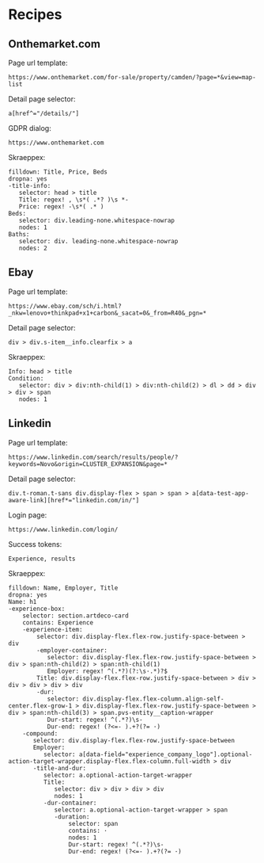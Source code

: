 # Recipes

## Onthemarket.com

Page url template: 

```https://www.onthemarket.com/for-sale/property/camden/?page=*&view=map-list```

Detail page selector: 

```a[href^="/details/"]```

GDPR dialog: 

```https://www.onthemarket.com```

Skraeppex:
```
filldown: Title, Price, Beds
dropna: yes
-title-info:
   selector: head > title
   Title: regex! , \s*( .*? )\s *-
   Price: regex! -\s*( .* )
Beds:
   selector: div.leading-none.whitespace-nowrap
   nodes: 1
Baths:
   selector: div. leading-none.whitespace-nowrap
   nodes: 2
```



## Ebay

Page url template: 

```https://www.ebay.com/sch/i.html?_nkw=lenovo+thinkpad+x1+carbon&_sacat=0&_from=R40&_pgn=*```

Detail page selector: 

```div > div.s-item__info.clearfix > a```

Skraeppex:
```
Info: head > title
Condition: 
   selector: div > div:nth-child(1) > div:nth-child(2) > dl > dd > div > div > span
   nodes: 1
```



## Linkedin

Page url template: 

```https://www.linkedin.com/search/results/people/?keywords=Novo&origin=CLUSTER_EXPANSION&page=*```

Detail page selector: 

```div.t-roman.t-sans div.display-flex > span > span > a[data-test-app-aware-link][href*="linkedin.com/in/"]```

Login page: 

```https://www.linkedin.com/login/```

Success tokens: 

```Experience, results```

Skraeppex:
```
filldown: Name, Employer, Title
dropna: yes
Name: h1
-experience-box:
    selector: section.artdeco-card
    contains: Experience
    -experience-item:
        selector: div.display-flex.flex-row.justify-space-between > div
        -employer-container: 
           selector: div.display-flex.flex-row.justify-space-between > div > span:nth-child(2) > span:nth-child(1)
           Employer: regex! ^(.*?)(?:\s·.*)?$
        Title: div.display-flex.flex-row.justify-space-between > div > div > div > div > div
        -dur: 
           selector: div.display-flex.flex-column.align-self-center.flex-grow-1 > div.display-flex.flex-row.justify-space-between > div > span:nth-child(3) > span.pvs-entity__caption-wrapper
           Dur-start: regex! ^(.*?)\s-
           Dur-end: regex! (?<=- ).+?(?= ·)
    -compound: 
       selector: div.display-flex.flex-row.justify-space-between
       Employer:
          selector: a[data-field="experience_company_logo"].optional-action-target-wrapper.display-flex.flex-column.full-width > div
       -title-and-dur: 
          selector: a.optional-action-target-wrapper
          Title: 
             selector: div > div > div > div
             nodes: 1
          -dur-container:
             selector: a.optional-action-target-wrapper > span
             -duration: 
                 selector: span
                 contains: ·
                 nodes: 1
                 Dur-start: regex! ^(.*?)\s-
                 Dur-end: regex! (?<=- ).+?(?= ·)
```